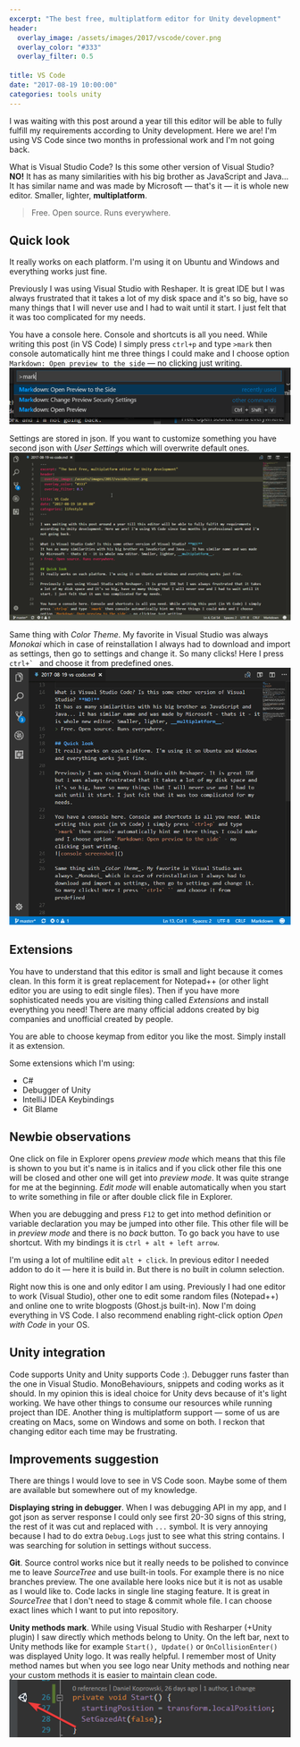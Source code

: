 ```yaml
---
excerpt: "The best free, multiplatform editor for Unity development"
header:
  overlay_image: /assets/images/2017/vscode/cover.png
  overlay_color: "#333"
  overlay_filter: 0.5

title: VS Code
date: "2017-08-19 10:00:00"
categories: tools unity
---
```


I was waiting with this post around a year till this editor will be able to fully fulfill my requirements according to Unity development. Here we are! I'm using VS Code since two months in professional work and I'm not going back.

What is Visual Studio Code? Is this some other version of Visual Studio? **NO!**
It has as many similarities with his big brother as JavaScript and Java... It has similar name and was made by Microsoft — that's it — it is whole new editor. Smaller, lighter, __multiplatform__.
> Free. Open source. Runs everywhere.

## Quick look
It really works on each platform. I'm using it on Ubuntu and Windows and everything works just fine. 

Previously I was using Visual Studio with Reshaper. It is great IDE but I was always frustrated that it takes a lot of my disk space and it's so big, have so many things that I will never use and I had to wait until it start. I just felt that it was too complicated for my needs.

You have a console here. Console and shortcuts is all you need. While writing this post (in VS Code) I simply press `ctrl+p` and type `>mark` then console automatically hint me three things I could make and I choose option `Markdown: Open preview to the side` — no clicking just writing.
![console screenshot](/assets/images/2017/vscode/console.png)

Settings are stored in json. If you want to customize something you have second json with *User Settings* which will overwrite default ones.
![settings gif](/assets/images/2017/vscode/settings.gif)

Same thing with _Color Theme_. My favorite in Visual Studio was always _Monokai_ which in case of reinstallation I always had to download and import as settings, then go to settings and change it. So many clicks! Here I press ``ctrl+` `` and choose it from predefined ones.
![monokai choose gif](/assets/images/2017/vscode/monokai.gif)



## Extensions
You have to understand that this editor is small and light because it comes clean. In this form it is great replacement for Notepad++ (or other light editor you are using to edit single files). Then if you have more sophisticated needs you are visiting thing called _Extensions_ and install everything you need! There are many official addons created by big companies and unofficial created by people.

You are able to choose keymap from editor you like the most. Simply install it as extension.

Some extensions which I'm using:
* C#
* Debugger of Unity
* IntelliJ IDEA Keybindings
* Git Blame

## Newbie observations
One click on file in Explorer opens _preview mode_ which means that this file is shown to you but it's name is in italics and if you click other file this one will be closed and other one will get into _preview mode_. It was quite strange for me at the beginning. _Edit mode_ will enable automatically when you start to write something in file or after double click file in Explorer.

When you are debugging and press `F12` to get into method definition or variable declaration you may be jumped into other file. This other file will be in _preview mode_ and there is no _back_ button. To go back you have to use shortcut. With my bindings it is `ctrl + alt + left arrow`.

I'm using a lot of multiline edit `alt + click`. In previous editor I needed addon to do it — here it is build in. But there is no built in column selection.

Right now this is one and only editor I am using. Previously I had one editor to work (Visual Studio), other one to edit some random files (Notepad++) and online one to write blogposts (Ghost.js built-in). Now I'm doing everything in VS Code. I also recommend enabling right-click option _Open with Code_ in your OS.

## Unity integration
Code supports Unity and Unity supports Code :). Debugger runs faster than the one in Visual Studio. MonoBehaviours, snippets and coding works as it should. In my opinion this is ideal choice for Unity devs because of it's light working. We have other things to consume our resources while running project than IDE. Another thing is multiplatform support — some of us are creating on Macs, some on Windows and some on both. I reckon that changing editor each time may be frustrating.

## Improvements suggestion
There are things I would love to see in VS Code soon. Maybe some of them are available but somewhere out of my knowledge.

**Displaying string in debugger**. When I was debugging API in my app, and I got json as server response I could only see first 20-30 signs of this string, the rest of it was cut and replaced with `...` symbol. It is very annoying because I had to do extra `Debug.Logs` just to see what this string contains. I was searching for solution in settings without success.

**Git**. Source control works nice but it really needs to be polished to convince me to leave _SourceTree_ and use built-in tools. For example there is no nice branches preview. The one available here looks nice but it is not as usable as I would like to. 
Code lacks in single line staging feature. It is great in _SourceTree_ that I don't need to stage & commit whole file. I can choose exact lines which I want to put into repository.

**Unity methods mark**. While using Visual Studio with Resharper (+Unity plugin) I saw directly which methods belong to Unity. On the left bar, next to Unity methods like for example `Start(), Update()` or `OnCollisionEnter()` was displayed Unity logo. It was really helpful. I remember most  of Unity method names but when you see logo near Unity methods and nothing near your custom methods it is easier to maintain clean code.
![unity methods mark](/assets/images/2017/vscode/vs.png)